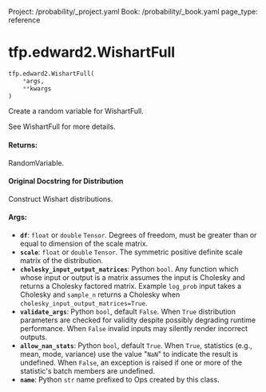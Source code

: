 Project: /probability/_project.yaml
Book: /probability/_book.yaml
page_type: reference
<div itemscope itemtype="http://developers.google.com/ReferenceObject">
<meta itemprop="name" content="tfp.edward2.WishartFull" />
</div>

# tfp.edward2.WishartFull

``` python
tfp.edward2.WishartFull(
    *args,
    **kwargs
)
```

Create a random variable for WishartFull.

See WishartFull for more details.

#### Returns:

  RandomVariable.

#### Original Docstring for Distribution

Construct Wishart distributions.


#### Args:

* <b>`df`</b>: `float` or `double` `Tensor`. Degrees of freedom, must be greater than
    or equal to dimension of the scale matrix.
* <b>`scale`</b>: `float` or `double` `Tensor`. The symmetric positive definite
    scale matrix of the distribution.
* <b>`cholesky_input_output_matrices`</b>: Python `bool`. Any function which whose
    input or output is a matrix assumes the input is Cholesky and returns a
    Cholesky factored matrix. Example `log_prob` input takes a Cholesky and
    `sample_n` returns a Cholesky when
    `cholesky_input_output_matrices=True`.
* <b>`validate_args`</b>: Python `bool`, default `False`. When `True` distribution
    parameters are checked for validity despite possibly degrading runtime
    performance. When `False` invalid inputs may silently render incorrect
    outputs.
* <b>`allow_nan_stats`</b>: Python `bool`, default `True`. When `True`, statistics
    (e.g., mean, mode, variance) use the value "`NaN`" to indicate the
    result is undefined. When `False`, an exception is raised if one or
    more of the statistic's batch members are undefined.
* <b>`name`</b>: Python `str` name prefixed to Ops created by this class.